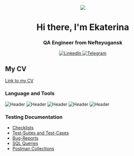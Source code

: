 <div id="Header" align="center">
   <img src="assets/video_preview_h264.gif"/>
</div>

<div id="Im" align="center">
    <h1>Hi there, I'm  Ekaterina </h1>
    <h3>QA Engineer from Nefteyugansk</h3>
</div>

<div id="socials" align="center">
    <a href="https://www.linkedin.com/in/ekaterina-burlakova-95b05825b/">
    <img src="https://img.shields.io/badge/LinkedIn-blue?style=for-the-badge&logo=linkedin&logoColor=white" alt="LinkedIn"/>
  </a>
    <a href="https://t.me/ludanimo">
    <img src="https://img.shields.io/badge/Telegram-blue?style=for-the-badge&logo=telegram&logoColor=white" alt="Telegram"/>
  </a>
</div>


## My CV
[Link to my CV](https://drive.google.com/file/d/1mH0f4rgryDIz4fdlBjmsF413jDLOBK9Q/view?usp=sharing)



### Language and Tools
![Header](https://img.shields.io/badge/Jira-090909?style=for-the-badge&logo=jira&logoColor=136be1)
![Header](https://img.shields.io/badge/Postman-090909?style=for-the-badge&logo=postman&logoColor=f76935)
![Header](https://img.shields.io/badge/Github-090909?style=for-the-badge&logo=github&logoColor=8cc4d7)
![Header](https://img.shields.io/badge/MySQL-090909?style=for-the-badge&logo=mysql&logoColor=00618a)
![Header](https://img.shields.io/badge/DevTools-090909?style=for-the-badge&logo=googlechrome&logoColor=2674f2)




### Testing Documentation

- [Checklists](https://docs.google.com/spreadsheets/d/1ZQ-OPfbtXzdlBD3KrRLSOGRcbA7TJIAal3tkh-v7t5A/edit#gid=0)
- [Test-Suites and Test-Cases](https://drive.google.com/drive/folders/1oQODsCEjUcE2c0-KiwT3i5zdiILXujF8)
- [Bug-Reports](https://docs.google.com/spreadsheets/d/14Qv4Rp9nmVwy5bvWLeLSbpbDP2PZYiECKA_HeeveZbY/edit#gid=0)
- [SQL Queries](https://github.com/ludanimo/SQL-Queries)
- [Postman Collections](https://github.com/ludanimo/Postman-Collection.git)

